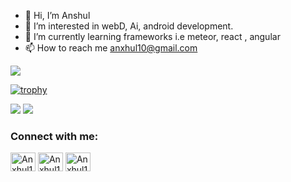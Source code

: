 - 👋 Hi, I’m Anshul
- 👀 I’m interested in webD, Ai, android development.
- 🌱 I’m currently learning frameworks i.e meteor, react , angular
- 📫 How to reach me anxhul10@gmail.com

<!---
Anxhul10/Anxhul10 is a ✨ special ✨ repository because its `README.md` (this file) appears on your GitHub profile.
You can click the Preview link to take a look at your changes.
--->


![](https://komarev.com/ghpvc/?username=Anxhul10)

[![trophy](https://github-profile-trophy.vercel.app/?username=Anxhul10&theme=flat)](https://github.com/ryo-ma/github-profile-trophy)

<p>
	
![](https://github-readme-stats.vercel.app/api?username=Anxhul10&repo=github-readme-stats&show_icons=true&theme=vue-dark)
![](https://github-readme-stats.vercel.app/api/top-langs/?username=Anxhul10&layout=compact&theme=vue-dark)

</p>

<h3 align="left">Connect with me:</h3>
<p align="left">
<!--    <a href="https://twitter.com/Anxhul10" target="blank"><img align="center" src="https://cdn.jsdelivr.net/npm/simple-icons@3.0.1/icons/twitter.svg" alt="Anxhul10" height="30" width="40" /></a> -->
   <a href="https://linkedin.com/in/anshul-ekka-22943434a" target="blank"><img align="center" src="https://cdn.jsdelivr.net/npm/simple-icons@3.0.1/icons/linkedin.svg" alt="Anxhul10" height="30" width="40" /></a>
   <a href="https://stackoverflow.com/users/25622129/anshul?tab=profile" target="blank"><img align="center" src="https://cdn.jsdelivr.net/npm/simple-icons@3.0.1/icons/stackoverflow.svg" alt="Anxhul10" height="30" width="40" /></a>
<!--    <a href="https://medium.com/@Anxhul10" target="blank"><img align="center" src="https://cdn.jsdelivr.net/npm/simple-icons@3.0.1/icons/medium.svg" alt="Anxhul10" height="30" width="40" /></a>
   <a href="https://www.codechef.com/users/Anxhul10" target="blank"><img align="center" src="https://cdn.jsdelivr.net/npm/simple-icons@3.1.0/icons/codechef.svg" alt="Anxhul10" height="30" width="40" /></a>
   <a href="https://www.hackerrank.com/Anxhul10" target="blank"><img align="center" src="https://cdn.jsdelivr.net/npm/simple-icons@3.0.1/icons/hackerrank.svg" alt="Anxhul10" height="30" width="40" /></a>
   <a href="https://codeforces.com/profile/Anxhul10" target="blank"><img align="center" src="https://cdn.jsdelivr.net/npm/simple-icons@3.0.1/icons/codeforces.svg" alt="Anxhul10" height="30" width="40" /></a> -->
   <a href="https://www.leetcode.com/Anxhul10" target="blank"><img align="center" src="https://cdn.jsdelivr.net/npm/simple-icons@3.0.1/icons/leetcode.svg" alt="Anxhul10" height="30" width="40" /></a>
<!--    <a href="https://www.hackerearth.com/@Anxhul10" target="blank"><img align="center" src="https://cdn.jsdelivr.net/npm/simple-icons@3.0.1/icons/hackerearth.svg" alt="Anxhul10" height="30" width="40" /></a> -->
<!--    <a href="https://auth.geeksforgeeks.org/user/Anxhul10" target="blank"><img align="center" src="https://cdn.jsdelivr.net/npm/simple-icons@3.0.1/icons/geeksforgeeks.svg" alt="Anxhul10" height="30" width="40" /></a> -->
</p>
<!--
<h3 align="left">Support:</h3>
 -->
 
<!-- <p><a href="https://www.buymeacoffee.com/Anxhul10"> <img align="center" src="https://cdn.buymeacoffee.com/buttons/v2/default-yellow.png" height="50" width="210" alt="Anxhul10" /></a></p> -->
